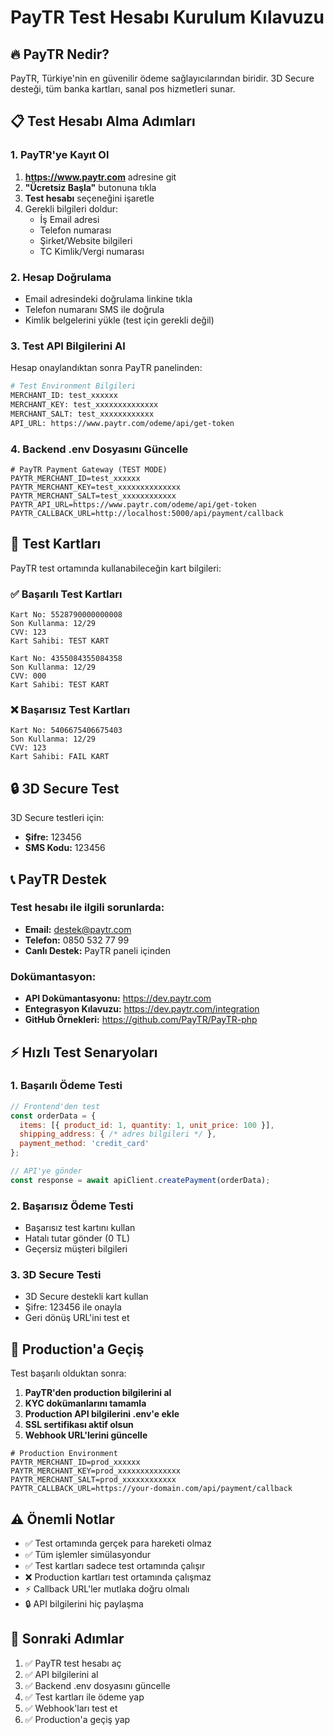 # PayTR Test Hesabı Kurulum Kılavuzu

## 🔥 PayTR Nedir?
PayTR, Türkiye'nin en güvenilir ödeme sağlayıcılarından biridir. 3D Secure desteği, tüm banka kartları, sanal pos hizmetleri sunar.

## 📋 Test Hesabı Alma Adımları

### 1. PayTR'ye Kayıt Ol
1. **https://www.paytr.com** adresine git
2. **"Ücretsiz Başla"** butonuna tıkla
3. **Test hesabı** seçeneğini işaretle
4. Gerekli bilgileri doldur:
   - İş Email adresi
   - Telefon numarası
   - Şirket/Website bilgileri
   - TC Kimlik/Vergi numarası

### 2. Hesap Doğrulama
- Email adresindeki doğrulama linkine tıkla
- Telefon numaranı SMS ile doğrula
- Kimlik belgelerini yükle (test için gerekli değil)

### 3. Test API Bilgilerini Al
Hesap onaylandıktan sonra PayTR panelinden:

```bash
# Test Environment Bilgileri
MERCHANT_ID: test_xxxxxx
MERCHANT_KEY: test_xxxxxxxxxxxxxx  
MERCHANT_SALT: test_xxxxxxxxxxxx
API_URL: https://www.paytr.com/odeme/api/get-token
```

### 4. Backend .env Dosyasını Güncelle

```env
# PayTR Payment Gateway (TEST MODE)
PAYTR_MERCHANT_ID=test_xxxxxx
PAYTR_MERCHANT_KEY=test_xxxxxxxxxxxxxx
PAYTR_MERCHANT_SALT=test_xxxxxxxxxxxx
PAYTR_API_URL=https://www.paytr.com/odeme/api/get-token
PAYTR_CALLBACK_URL=http://localhost:5000/api/payment/callback
```

## 🧪 Test Kartları

PayTR test ortamında kullanabileceğin kart bilgileri:

### ✅ Başarılı Test Kartları
```
Kart No: 5528790000000008
Son Kullanma: 12/29
CVV: 123
Kart Sahibi: TEST KART

Kart No: 4355084355084358
Son Kullanma: 12/29  
CVV: 000
Kart Sahibi: TEST KART
```

### ❌ Başarısız Test Kartları
```
Kart No: 5406675406675403
Son Kullanma: 12/29
CVV: 123
Kart Sahibi: FAIL KART
```

## 🔒 3D Secure Test

3D Secure testleri için:
- **Şifre:** 123456
- **SMS Kodu:** 123456

## 📞 PayTR Destek

### Test hesabı ile ilgili sorunlarda:
- **Email:** destek@paytr.com
- **Telefon:** 0850 532 77 99
- **Canlı Destek:** PayTR paneli içinden

### Dokümantasyon:
- **API Dokümantasyonu:** https://dev.paytr.com
- **Entegrasyon Kılavuzu:** https://dev.paytr.com/integration
- **GitHub Örnekleri:** https://github.com/PayTR/PayTR-php

## ⚡ Hızlı Test Senaryoları

### 1. Başarılı Ödeme Testi
```javascript
// Frontend'den test
const orderData = {
  items: [{ product_id: 1, quantity: 1, unit_price: 100 }],
  shipping_address: { /* adres bilgileri */ },
  payment_method: 'credit_card'
};

// API'ye gönder
const response = await apiClient.createPayment(orderData);
```

### 2. Başarısız Ödeme Testi
- Başarısız test kartını kullan
- Hatalı tutar gönder (0 TL)
- Geçersiz müşteri bilgileri

### 3. 3D Secure Testi
- 3D Secure destekli kart kullan
- Şifre: 123456 ile onayla
- Geri dönüş URL'ini test et

## 🚀 Production'a Geçiş

Test başarılı olduktan sonra:

1. **PayTR'den production bilgilerini al**
2. **KYC dokümanlarını tamamla**
3. **Production API bilgilerini .env'e ekle**
4. **SSL sertifikası aktif olsun**
5. **Webhook URL'lerini güncelle**

```env
# Production Environment
PAYTR_MERCHANT_ID=prod_xxxxxx
PAYTR_MERCHANT_KEY=prod_xxxxxxxxxxxxxx
PAYTR_MERCHANT_SALT=prod_xxxxxxxxxxxx
PAYTR_CALLBACK_URL=https://your-domain.com/api/payment/callback
```

## ⚠️ Önemli Notlar

- ✅ Test ortamında gerçek para hareketi olmaz
- ✅ Tüm işlemler simülasyondur
- ✅ Test kartları sadece test ortamında çalışır
- ❌ Production kartları test ortamında çalışmaz
- ⚡ Callback URL'ler mutlaka doğru olmalı
- 🔒 API bilgilerini hiç paylaşma

## 🎯 Sonraki Adımlar

1. ✅ PayTR test hesabı aç
2. ✅ API bilgilerini al
3. ✅ Backend .env dosyasını güncelle
4. ✅ Test kartları ile ödeme yap
5. ✅ Webhook'ları test et
6. ✅ Production'a geçiş yap 